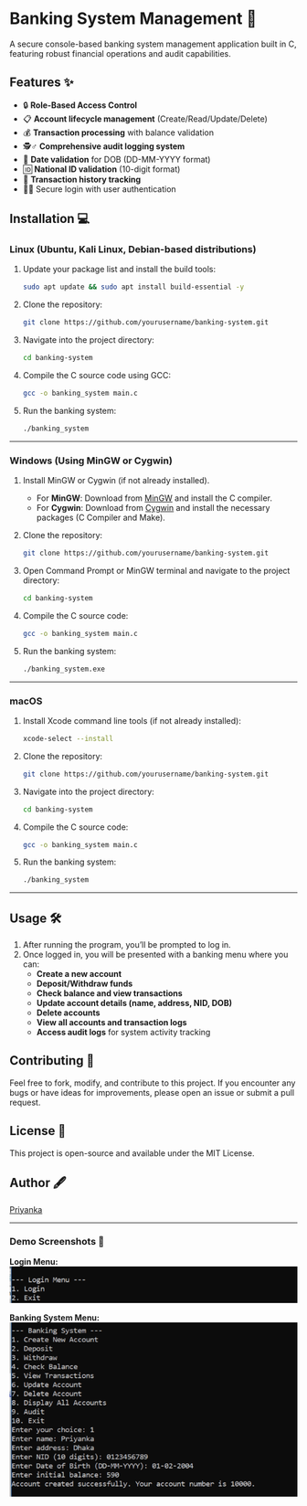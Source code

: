 # Banking System Management 🔐

A secure console-based banking system management application built in C, featuring robust financial operations and audit capabilities.


## Features ✨

- 🔒 **Role-Based Access Control** 
- 📋 **Account lifecycle management** (Create/Read/Update/Delete)
- 💰 **Transaction processing** with balance validation
- 🕵️♂️ **Comprehensive audit logging system**
- 📆 **Date validation** for DOB (DD-MM-YYYY format)
- 🆔 **National ID validation** (10-digit format)
- 📜 **Transaction history tracking**
- 🧑‍💼 Secure login with user authentication

## Installation 💻

### Linux (Ubuntu, Kali Linux, Debian-based distributions)

1. Update your package list and install the build tools:
    ```bash
    sudo apt update && sudo apt install build-essential -y
    ```

2. Clone the repository:
    ```bash
    git clone https://github.com/yourusername/banking-system.git
    ```

3. Navigate into the project directory:
    ```bash
    cd banking-system
    ```

4. Compile the C source code using GCC:
    ```bash
    gcc -o banking_system main.c
    ```

5. Run the banking system:
    ```bash
    ./banking_system
    ```

---

### Windows (Using MinGW or Cygwin)

1. Install MinGW or Cygwin (if not already installed).

   - For **MinGW**: Download from [MinGW](https://osdn.net/projects/mingw/releases/) and install the C compiler.
   - For **Cygwin**: Download from [Cygwin](https://www.cygwin.com/) and install the necessary packages (C Compiler and Make).

2. Clone the repository:
    ```bash
    git clone https://github.com/yourusername/banking-system.git
    ```

3. Open Command Prompt or MinGW terminal and navigate to the project directory:
    ```bash
    cd banking-system
    ```

4. Compile the C source code:
    ```bash
    gcc -o banking_system main.c
    ```

5. Run the banking system:
    ```bash
    ./banking_system.exe
    ```

---

### macOS

1. Install Xcode command line tools (if not already installed):
    ```bash
    xcode-select --install
    ```

2. Clone the repository:
    ```bash
    git clone https://github.com/yourusername/banking-system.git
    ```

3. Navigate into the project directory:
    ```bash
    cd banking-system
    ```

4. Compile the C source code:
    ```bash
    gcc -o banking_system main.c
    ```

5. Run the banking system:
    ```bash
    ./banking_system
    ```

---

## Usage 🛠️

1. After running the program, you’ll be prompted to log in.
2. Once logged in, you will be presented with a banking menu where you can:
   - **Create a new account**
   - **Deposit/Withdraw funds**
   - **Check balance and view transactions**
   - **Update account details (name, address, NID, DOB)**
   - **Delete accounts**
   - **View all accounts and transaction logs**
   - **Access audit logs** for system activity tracking

## Contributing 🤝

Feel free to fork, modify, and contribute to this project. If you encounter any bugs or have ideas for improvements, please open an issue or submit a pull request.

## License 📄

This project is open-source and available under the MIT License.

## Author 🖋️

[Priyanka](https://github.com/priyanka1144)

---
### Demo Screenshots 📸

**Login Menu:**
![Login Menu](https://github.com/priyanka1144/Banking-management-system/blob/main/login.png)

**Banking System Menu:**
![Banking Menu](https://github.com/priyanka1144/Banking-management-system/blob/main/Banking.png)




